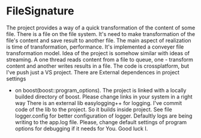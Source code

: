 # FileSignature
The project provides a way of a quick transformation of the content of some file. 
There is a file on the file system. It's need to make transformation of the file's content and save result to another file. The main aspect of realization is time of transformation, performance. It's implemented a conveyer file transformation model. Idea of the project is somehow similar with ideas of streaming. A one thread reads content from a file to queue, one - transform content and another writes results in a file. 
The code is crossplatform, but I've push just a VS project.
There are External dependences in project settings 
- on boost(boost::program_options). The project is linked with a locally builded directory of boost. Please change links in your system in a right way
There is an external lib easylogging++ for logging. I've commit code of the lib to the project. So it builds inside project. See file logger.config for better configuration of logger. Defaultly logs are being  writing to the app.log file.
Please, change default settings of program options for debugging if it needs for You.
Good luck
I.
